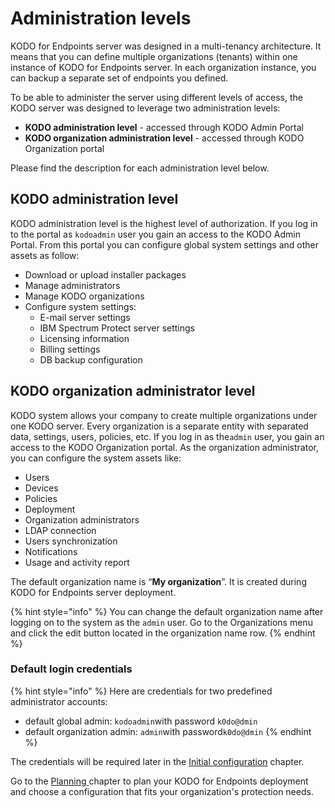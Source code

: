 # Administration levels

KODO for Endpoints server was designed in a multi-tenancy architecture. It means that you can define multiple organizations \(tenants\) within one instance of KODO for Endpoints server. In each organization instance, you can backup a separate set of endpoints you defined. 

To be able to administer the server using different levels of access, the KODO server was designed to leverage two administration levels:

* **KODO administration level** - accessed through KODO Admin Portal
* **KODO organization administration level** - accessed through KODO Organization portal

Please find the description for each administration level below.

## KODO administration level

KODO administration level is the highest level of authorization. If you log in to the portal as `kodoadmin` user you gain an access to the KODO Admin Portal.  From this portal you can configure global system settings and other assets as follow:

* Download or upload installer packages
* Manage administrators
* Manage KODO organizations
* Configure system settings:
  * E-mail server settings
  * IBM Spectrum Protect server settings
  * Licensing information
  * Billing settings
  * DB backup configuration

## KODO organization administrator level

KODO system allows your company to create multiple organizations under one KODO server. Every organization is a separate entity with separated data, settings, users, policies, etc. If you log in as the`admin` user, you gain an access to the KODO Organization portal. As the organization administrator, you can configure the system assets like:

* Users
* Devices
* Policies
* Deployment
* Organization administrators
* LDAP connection
* Users synchronization
* Notifications
* Usage and activity report

The default organization name is “**My organization**”. It is created during KODO for Endpoints server deployment.

{% hint style="info" %}
You can change the default organization name after logging on to the system as the `admin` user. Go to the Organizations menu and click the edit button located in the organization name row.
{% endhint %}

### Default login credentials

{% hint style="info" %}
Here are credentials for two predefined administrator accounts:

* default global admin: `kodoadmin`with password `k0do@dmin` 
* default organization admin: `admin`with password`k0do@dmin`
{% endhint %}

The credentials will be required later in the [Initial configuration](../deployment/initial-configuration.md) chapter. 

Go to the [Planning ](../planning/)chapter to plan your KODO for Endpoints deployment and choose a configuration that fits your organization's protection needs.

